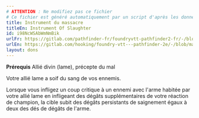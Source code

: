 ```yaml
---
# ATTENTION : Ne modifiez pas ce fichier
# Ce fichier est généré automatiquement par un script d'après les données du module Foundry VTT officiel et de sa traduction
title: Instrument du massacre
titleEn: Instrument Of Slaughter
id: i98NcWSAbWmNmBik
urlFr: https://gitlab.com/pathfinder-fr/foundryvtt-pathfinder2-fr/-/blob/master/data/feats/i98NcWSAbWmNmBik.htm
urlEn: https://gitlab.com/hooking/foundry-vtt---pathfinder-2e/-/blob/master/packs/data/feats.db/instrument-of-slaughter.json
layout: dons
---
```

**Prérequis** <a class="entity-link" data-pack="pf2e.feats-srd" data-id="lix0Utu4g8mQ0ZtI" draggable="true">Allié divin</a> (lame), précepte du mal

Votre allié lame a soif du sang de vos ennemis.

Lorsque vous infligez un coup critique à un ennemi avec l'arme habitée par votre allié lame en infligeant des dégâts supplémentaires de votre réaction de champion, la cible subit des dégâts persistants de saignement égaux à deux des dés de dégâts de l'arme.
